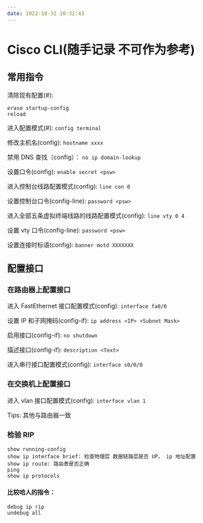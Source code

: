 ```yaml
---
date: 2022-10-31 10:32:43
---
```


# Cisco CLI(随手记录 不可作为参考)

## 常用指令

清除现有配置(#):

```
erase startup-config
reload
```

进入配置模式(#):
`config terminal`

修改主机名(config):
`hostname xxxx`

禁用 DNS 查找（config）：
`no ip domain-lookup`

设置口令(config):
`enable secret <psw>`

进入控制台线路配置模式(config):
`line con 0`

设置控制台口令(config-line):
`password <psw>`

进入全部五条虚拟终端线路的线路配置模式(config):
`line vty 0 4`

设置 vty 口令(config-line):
`password <psw>`

设置连接时标语(config):
`banner motd XXXXXXX`

## 配置接口

### 在路由器上配置接口

进入 FastEthernet 接口配置模式(config):
`interface fa0/0`

设置 IP 和子网掩码(config-if):
`ip address <IP> <Subnet Mask>`

启用接口(config-if):
`no shutdown`

描述接口(config-if):
`description <Text>`

进入串行接口配置模式(config):
`interface s0/0/0`

### 在交换机上配置接口

进入 vlan 接口配置模式(config):
`interface vlan 1`

Tips: 其他与路由器一致

### 检验 RIP

```
show running-config
show ip interface brief: 检查物理层 数据链路层是否 UP， ip 地址配置
show ip route: 路由表是否正确
ping
show ip protocols
```

#### 比较哈人的指令：

```
debug ip rip
undebug all
```
